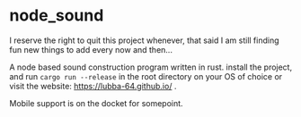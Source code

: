 # node_sound

I reserve the right to quit this project whenever, that said I am still finding fun new things to add every now and then...

A node based sound construction program written in rust. install the project, and run `cargo run --release` in the root directory on your OS of choice or visit the website: https://lubba-64.github.io/
.

Mobile support is on the docket for somepoint.

